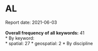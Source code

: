 <h1>AL</h1>Report date: 2021-06-03<br><br><b>Overall frequency of all keywords:</b> 41<br>* By keyword:<br />   *  spatial: 27     * geospatial: 2  * By discipline